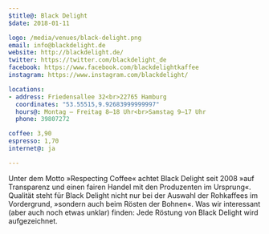 ```yaml
---
$title@: Black Delight
$date: 2018-01-11

logo: /media/venues/black-delight.png
email: info@blackdelight.de
website: http://blackdelight.de/
twitter: https://twitter.com/blackdelight_de
facebook: https://www.facebook.com/blackdelightkaffee
instagram: https://www.instagram.com/blackdelight/

locations:
- address: Friedensallee 32<br>22765 Hamburg
  coordinates: "53.55515,9.92683999999997"
  hours@: Montag – Freitag 8–18 Uhr<br>Samstag 9–17 Uhr
  phone: 39807272

coffee: 3,90
espresso: 1,70
internet@: ja

---
```

Unter dem Motto »Respecting Coffee« achtet Black Delight seit 2008 »auf Transparenz und einen fairen Handel mit den Produzenten im Ursprung«. Qualität steht für Black Delight nicht nur bei der Auswahl der Rohkaffees im Vordergrund, »sondern auch beim Rösten der Bohnen«. Was wir interessant (aber auch noch etwas unklar) finden: Jede Röstung von Black Delight wird aufgezeichnet.